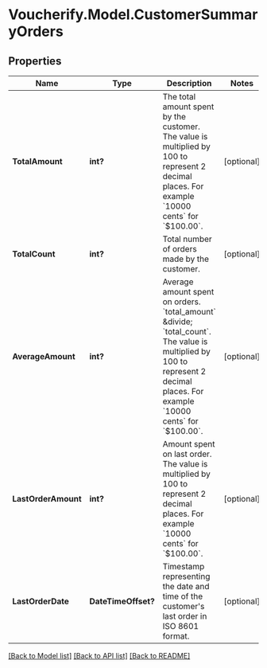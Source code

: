 # Voucherify.Model.CustomerSummaryOrders

## Properties

Name | Type | Description | Notes
------------ | ------------- | ------------- | -------------
**TotalAmount** | **int?** | The total amount spent by the customer. The value is multiplied by 100 to represent 2 decimal places. For example &#x60;10000 cents&#x60; for &#x60;$100.00&#x60;. | [optional] 
**TotalCount** | **int?** | Total number of orders made by the customer. | [optional] 
**AverageAmount** | **int?** | Average amount spent on orders. &#x60;total_amount&#x60; &amp;divide; &#x60;total_count&#x60;. The value is multiplied by 100 to represent 2 decimal places. For example &#x60;10000 cents&#x60; for &#x60;$100.00&#x60;. | [optional] 
**LastOrderAmount** | **int?** | Amount spent on last order. The value is multiplied by 100 to represent 2 decimal places. For example &#x60;10000 cents&#x60; for &#x60;$100.00&#x60;. | [optional] 
**LastOrderDate** | **DateTimeOffset?** | Timestamp representing the date and time of the customer&#39;s last order in ISO 8601 format. | [optional] 

[[Back to Model list]](../README.md#documentation-for-models) [[Back to API list]](../README.md#documentation-for-api-endpoints) [[Back to README]](../README.md)

